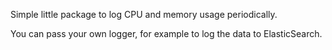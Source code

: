 Simple little package to log CPU and memory usage periodically.

You can pass your own logger, for example to log the data to ElasticSearch.
